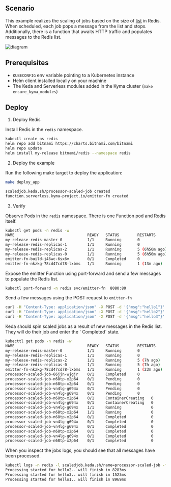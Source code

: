 ## Scenario

This example realizes the scaling of jobs based on the size of [list](https://redis.io/docs/data-types/lists/) in Redis.
When scheduled, each job pops a message from the list and stops.
Additionally, there is a function that awaits  HTTP traffic and populates messages to the Redis list.

![diagram](assets/scenario.drawio.svg)

## Prerequisites

 - `KUBECONFIG` env variable pointing to a Kubernetes instance
 - Helm client installed locally on your machine
 - The Keda and Serverless modules added in the Kyma cluster (`make ensure_kyma_modules`)


## Deploy 

1. Deploy Redis

Install Redis in the `redis` namespace.

   ```sh
   kubectl create ns redis
   helm repo add bitnami https://charts.bitnami.com/bitnami
   helm repo update
   helm install my-release bitnami/redis --namespace redis
   ```

2. Deploy the example

Run the following make target to deploy the application:

   ```sh
   make deploy_app
   ```

   ```sh
   scaledjob.keda.sh/processor-scaled-job created
   function.serverless.kyma-project.io/emitter-fn created
   ```

3. Verify

Observe Pods in the `redis` namespace. There is one Function pod and Redis itself.

   ```sh
   kubectl get pods -n redis -w
   NAME                                READY   STATUS        RESTARTS        AGE
   my-release-redis-master-0           1/1     Running       0               9h
   my-release-redis-replicas-1         1/1     Running       0               9h
   my-release-redis-replicas-2         1/1     Running       5 (6h50m ago)   21h
   my-release-redis-replicas-0         1/1     Running       5 (6h50m ago)   21h
   emitter-fn-build-j46wc-6sx6v        0/1     Completed     0               14m
   emitter-fn-nkzkg-78cd47cd78-lxbms   1/1     Running       1 (13m ago)     14m
   ```

Expose the emitter Function using port-forward and send a few messages to populate the Redis list.

   ```sh
   kubectl port-forward -n redis svc/emitter-fn  8080:80
   ```

Send a few messages using the POST request to `emitter-fn`

   ```sh
   curl -H "Content-Type: application/json" -X POST -d '{"msg":"hello1"}' localhost:8080
   curl -H "Content-Type: application/json" -X POST -d '{"msg":"hello2"}' localhost:8080
   curl -H "Content-Type: application/json" -X POST -d '{"msg":"hello3"}' localhost:8080
   ```

Keda should spin scaled jobs as a result of new messages in the Redis list. They will do their job and enter the ' Completed` state.

   ```sh
   kubecttl get pods -n redis -w 
   NAME                                READY   STATUS        RESTARTS      AGE
   my-release-redis-master-0           1/1     Running       0             10h
   my-release-redis-replicas-1         1/1     Running       0             10h
   my-release-redis-replicas-2         1/1     Running       5 (7h ago)    21h
   my-release-redis-replicas-0         1/1     Running       5 (7h ago)    21h
   emitter-fn-nkzkg-78cd47cd78-lxbms   1/1     Running       1 (23m ago)   24m
   processor-scaled-job-66jjn-wjgjr    0/1     Completed     0             12s
   processor-scaled-job-n68tp-x2p64    0/1     Pending       0             0s
   processor-scaled-job-n68tp-x2p64    0/1     Pending       0             0s
   processor-scaled-job-vn4lg-g694x    0/1     Pending       0             0s
   processor-scaled-job-vn4lg-g694x    0/1     Pending       0             0s
   processor-scaled-job-n68tp-x2p64    0/1     ContainerCreating   0             0s
   processor-scaled-job-vn4lg-g694x    0/1     ContainerCreating   0             0s
   processor-scaled-job-vn4lg-g694x    1/1     Running             0             2s
   processor-scaled-job-n68tp-x2p64    1/1     Running             0             2s
   processor-scaled-job-n68tp-x2p64    0/1     Completed           0             3s
   processor-scaled-job-vn4lg-g694x    0/1     Completed           0             3s
   processor-scaled-job-vn4lg-g694x    0/1     Completed           0             5s
   processor-scaled-job-n68tp-x2p64    0/1     Completed           0             5s
   processor-scaled-job-vn4lg-g694x    0/1     Completed           0             6s
   processor-scaled-job-n68tp-x2p64    0/1     Completed           0             6s
   ```

When you inspect the jobs logs, you should see that all messages have been processed.
   ```sh
   kubectl logs -n redis -l scaledjob.keda.sh/name=processor-scaled-job -f
   Processing started for hello2.. will finish in 8283ms
   Processing started for hello3.. will finish in 1523ms
   Processing started for hello1.. will finish in 8969ms
   ```
